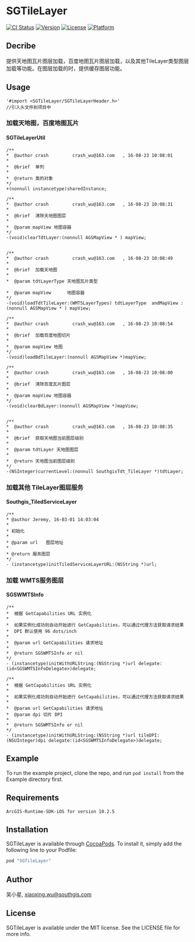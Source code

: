 # SGTileLayer

[![CI Status](http://img.shields.io/travis/吴小星/SGTileLayer.svg?style=flat)](https://travis-ci.org/吴小星/SGTileLayer)
[![Version](https://img.shields.io/cocoapods/v/SGTileLayer.svg?style=flat)](http://cocoapods.org/pods/SGTileLayer)
[![License](https://img.shields.io/cocoapods/l/SGTileLayer.svg?style=flat)](http://cocoapods.org/pods/SGTileLayer)
[![Platform](https://img.shields.io/cocoapods/p/SGTileLayer.svg?style=flat)](http://cocoapods.org/pods/SGTileLayer)

## Decribe
提供天地图瓦片图层加载，百度地图瓦片图层加载，以及其他TileLayer类型图层加载等功能。在图层加载的时，提供缓存图层功能。 

## Usage

    '#import <SGTileLayer/SGTileLayerHeader.h>'
    //引入头文件到项目中

### 加载天地图，百度地图瓦片
#### SGTileLayerUtil
    /**
    *  @author crash         crash_wu@163.com   , 16-08-23 10:08:01
    *
    *  @brief  单列
    *
    *  @return 类的对象
    */
    +(nonnull instancetype)sharedInstance;

    /**
    *  @author crash         crash_wu@163.com   , 16-08-23 10:08:31
    *
    *  @brief  清除天地图图层
    *
    *  @param mapView 地图容器
    */
    -(void)clearTdtLayer:(nonnull AGSMapView * ) mapView;


    /**
    *  @author crash         crash_wu@163.com   , 16-08-23 10:08:49
    *
    *  @brief  加载天地图
    *
    *  @param tdtLayerType 天地图瓦片类型

    *  @param mapView      地图容器
    */
    -(void)loadTdtTileLayer:(WMTSLayerTypes) tdtLayerType  andMapView :(nonnull AGSMapView * ) mapView;

    /**
    *  @author crash         crash_wu@163.com   , 16-08-23 10:08:54
    *
    *  @brief  加载百度地图切片
    *
    *  @param mapView 地图
    */
    -(void)loadBdTileLayer:(nonnull AGSMapView *)mapView;

    /**
    *  @author crash         crash_wu@163.com   , 16-08-23 10:08:00
    *
    *  @brief  清除百度瓦片图层
    *
    *  @param mapView 地图容器
    */
    -(void)clearBdLayer:(nonnull AGSMapView *)mapView;


    /**
    *  @author crash         crash_wu@163.com   , 16-08-23 10:08:35
    *
    *  @brief  获取天地图当前图层级别
    *
    *  @param tdtLayer 天地图图层
    *
    *  @return 天地图当前图层级别
    */
    -(NSInteger)currentLevel:(nonnull SouthgisTdt_TileLayer *)tdtLayer;
    
### 加载其他 TileLayer图层服务
#### Southgis_TiledServiceLayer
    /**
    * @author Jeremy, 16-03-01 14:03:04
    *
    * 初始化
    *
    * @param url   图层地址
    *
    * @return 服务图层
    */
    - (instancetype)initTiledServiceLayerURL:(NSString *)url;

### 加载 WMTS服务图层
#### SGSWMTSInfo
    /**
    *  根据 GetCapabilities URL 实例化
    *
    *  如果实例化成功则自动开始进行 GetCapabilities，可以通过代理方法获取请求结果
    *  DPI 默认使用 96 dots/inch
    *
    *  @param url GetCapabilities 请求地址
    *
    *  @return SGSWMTSInfo or nil
    */
    - (instancetype)initWithURLString:(NSString *)url delegate:(id<SGSWMTSInfoDelegate>)delegate;

    /**
    *  根据 GetCapabilities URL 实例化
    *
    *  如果实例化成功则自动开始进行 GetCapabilities，可以通过代理方法获取请求结果
    *
    *  @param url GetCapabilities 请求地址
    *  @param dpi 切片 DPI
    *
    *  @return SGSWMTSInfo or nil
    */
    - (instancetype)initWithURLString:(NSString *)url tileDPI:(NSUInteger)dpi delegate:(id<SGSWMTSInfoDelegate>)delegate;
    

## Example

To run the example project, clone the repo, and run `pod install` from the Example directory first.

## Requirements
    ArcGIS-Runtime-SDK-iOS for version 10.2.5

## Installation

SGTileLayer is available through [CocoaPods](http://cocoapods.org). To install
it, simply add the following line to your Podfile:

```ruby
pod "SGTileLayer"
```

## Author

吴小星, xiaoxing.wu@southgis.com

## License

SGTileLayer is available under the MIT license. See the LICENSE file for more info.
